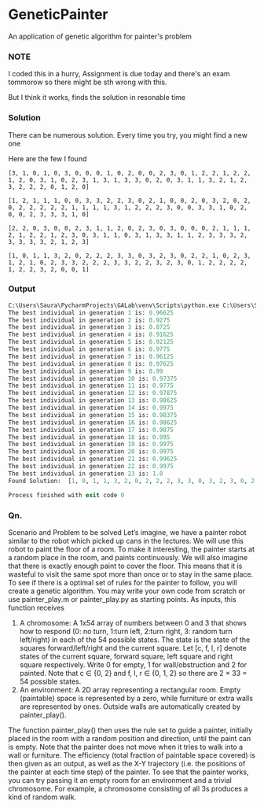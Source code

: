 # GeneticPainter
An application of genetic algorithm for painter's problem

### NOTE
I coded this in a hurry, Assignment is due today and there's an exam tommorow so there might be sth wrong with this.

But I think it works, finds the solution in resonable time

### Solution
There can be numerous solution. Every time you try, you might find a new one

Here are the few I found
```
[3, 1, 0, 1, 0, 3, 0, 0, 0, 1, 0, 2, 0, 0, 2, 3, 0, 1, 2, 2, 1, 2, 2, 1, 2, 0, 3, 1, 0, 2, 3, 1, 3, 1, 3, 3, 0, 2, 0, 3, 1, 1, 3, 2, 1, 2, 3, 2, 2, 2, 0, 1, 2, 0]
```

```
[1, 2, 1, 1, 1, 0, 0, 3, 3, 2, 2, 3, 0, 2, 1, 0, 0, 2, 0, 3, 2, 0, 2, 0, 2, 2, 2, 2, 2, 1, 1, 1, 1, 3, 1, 2, 2, 2, 3, 0, 0, 3, 3, 1, 0, 2, 0, 0, 2, 3, 3, 3, 1, 0]
```

```
[2, 2, 0, 3, 0, 0, 2, 3, 1, 1, 2, 0, 2, 3, 0, 3, 0, 0, 0, 2, 1, 1, 1, 2, 1, 2, 2, 1, 2, 3, 0, 3, 1, 1, 0, 3, 1, 3, 3, 1, 1, 2, 3, 3, 3, 2, 3, 3, 3, 3, 2, 1, 2, 3]
```

```
[1, 0, 1, 1, 3, 2, 0, 2, 2, 2, 3, 3, 0, 3, 2, 3, 0, 2, 2, 1, 0, 2, 3, 1, 2, 1, 0, 2, 3, 3, 2, 2, 2, 3, 3, 2, 2, 3, 2, 3, 0, 1, 2, 2, 2, 2, 1, 2, 2, 3, 2, 0, 0, 1]
```

### Output
```ps
C:\Users\Saura\PycharmProjects\GALab\venv\Scripts\python.exe C:\Users\Saura\PycharmProjects\GALab\main.py 
The best individual in generation 1 is: 0.96625
The best individual in generation 2 is: 0.9275
The best individual in generation 3 is: 0.8725
The best individual in generation 4 is: 0.91625
The best individual in generation 5 is: 0.92125
The best individual in generation 6 is: 0.9775
The best individual in generation 7 is: 0.96125
The best individual in generation 8 is: 0.97625
The best individual in generation 9 is: 0.99
The best individual in generation 10 is: 0.97375
The best individual in generation 11 is: 0.9775
The best individual in generation 12 is: 0.97875
The best individual in generation 13 is: 0.98625
The best individual in generation 14 is: 0.9975
The best individual in generation 15 is: 0.98375
The best individual in generation 16 is: 0.98625
The best individual in generation 17 is: 0.9875
The best individual in generation 18 is: 0.995
The best individual in generation 19 is: 0.9975
The best individual in generation 20 is: 0.9975
The best individual in generation 21 is: 0.99625
The best individual in generation 22 is: 0.9975
The best individual in generation 23 is: 1.0
Found Solution:  [1, 0, 1, 1, 3, 2, 0, 2, 2, 2, 3, 3, 0, 3, 2, 3, 0, 2, 2, 1, 0, 2, 3, 1, 2, 1, 0, 2, 3, 3, 2, 2, 2, 3, 3, 2, 2, 3, 2, 3, 0, 1, 2, 2, 2, 2, 1, 2, 2, 3, 2, 0, 0, 1]

Process finished with exit code 0
```


### Qn.
Scenario and Problem to be solved
Let’s imagine, we have a painter robot similar to the robot which picked up cans in the lectures.
We will use this robot to paint the floor of a room. To make it interesting, the painter starts at a
random place in the room, and paints continuously. We will also imagine that there is exactly
enough paint to cover the floor. This means that it is wasteful to visit the same spot more than
once or to stay in the same place. To see if there is a optimal set of rules for the painter to follow,
you will create a genetic algorithm. You may write your own code from scratch or use
painter_play.m or painter_play.py as starting points.
As inputs, this function receives
1. A chromosome: A 1x54 array of numbers between 0 and 3 that shows how to respond
(0: no turn, 1:turn left, 2:turn right, 3: random turn left/right) in each of the 54 possible
states. The state is the state of the squares forward/left/right and the current square. Let
[c, f, l, r] denote states of the current square, forward square, left square and right square
respectively. Write 0 for empty, 1 for wall/obstruction and 2 for painted.
Note that c ∈ {0, 2} and f, l, r ∈ {0, 1, 2} so there are 2 × 33 = 54 possible states.
2. An environment: A 2D array representing a rectangular room. Empty (paintable) space is
represented by a zero, while furniture or extra walls are represented by ones. Outside
walls are automatically created by painter_play().

The function painter_play() then uses the rule set to guide a painter, initially placed in the room
with a random position and direction, until the paint can is empty. Note that the painter does not
move when it tries to walk into a wall or furniture. The efficiency (total fraction of paintable
space covered) is then given as an output, as well as the X-Y trajectory (i.e. the positions of the
painter at each time step) of the painter. To see that the painter works, you can try passing it an
empty room for an environment and a trivial chromosome. For example, a chromosome
consisting of all 3s produces a kind of random walk. 

